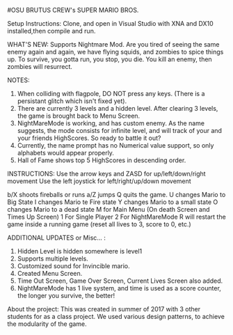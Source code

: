 #OSU BRUTUS CREW's SUPER MARIO BROS.

Setup Instructions: 
Clone, and open in Visual Studio with XNA and DX10 installed,then compile and run. 

WHAT'S NEW:
Supports Nightmare Mod. Are you tired of seeing the same enemy again and again, we have flying squids, and zombies to spice things up. To survive, you gotta run, you stop, you die. You kill an enemy, then zombies will resurrect.

NOTES:
1. When colliding with flagpole, DO NOT press any keys. (There is a persistant glitch which isn't fixed yet).
2. There are currently 3 levels and a hidden level. After clearing 3 levels, the game is brought back to Menu Screen.
3. NightMareMode is working, and has custom enemy. As the name suggests, the mode consists for infinite level, and will track of your and your friends HighScores. So ready to battle it out?
4. Currently, the name prompt has no Numerical value support, so only alphabets would appear properly.
5. Hall of Fame shows top 5 HighScores in descending order.

INSTRUCTIONS:
Use the arrow keys and ZASD for up/left/down/right movement
Use the left joystick for left/right/up/down movement

b/X shoots fireballs or runs
a/Z jumps
Q quits the game.
U changes Mario to Big State
I changes Mario te Fire state
Y changes Mario to a small state
O changes Mario to a dead state
M for Main Menu (On death Screen and Times Up Screen)
1 For Single Player
2 For NightMareMode
R will restart the game inside a running game (reset all lives to 3, score to 0, etc.)

ADDITIONAL UPDATES or Misc... : 

1. Hidden Level is hidden somewhere is level1
2. Supports multiple levels.
3. Customized sound for Invincible mario.
4. Created Menu Screen.
5. Time Out Screen, Game Over Screen, Current Lives Screen also added.
6. NightMareMode has 1 live system, and time is used as a score counter, the longer you survive, the better!


About the project:
This was created in summer of 2017 with 3 other students for as a class project. We used various design patterns, to achieve the modularity of the game.
